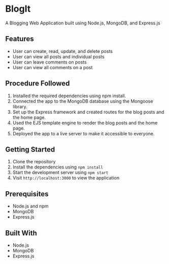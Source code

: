 # BlogIt

A Blogging Web Application built using Node.js, MongoDB, and Express.js

## Features

- User can create, read, update, and delete posts
- User can view all posts and individual posts
- User can leave comments on posts
- User can view all comments on a post

## Procedure Followed

1. Installed the required dependencies using npm install.
2. Connected the app to the MongoDB database using the Mongoose library.
3. Set up the Express framework and created routes for the blog posts and the home page.
4. Used the EJS template engine to render the blog posts and the home page.
5. Deployed the app to a live server to make it accessible to everyone.

## Getting Started

1. Clone the repository
2. Install the dependencies using `npm install`
3. Start the development server using `npm start`
4. Visit `http://localhost:3000` to view the application

## Prerequisites

- Node.js and npm
- MongoDB
- Express.js

## Built With

- Node.js
- MongoDB
- Express.js

